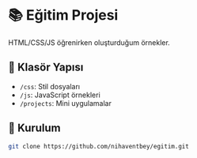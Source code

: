 # 📚 Eğitim Projesi  
HTML/CSS/JS öğrenirken oluşturduğum örnekler.  

## 📂 Klasör Yapısı  
- `/css`: Stil dosyaları  
- `/js`: JavaScript örnekleri  
- `/projects`: Mini uygulamalar  

## 🚀 Kurulum  
```bash
git clone https://github.com/nihaventbey/egitim.git